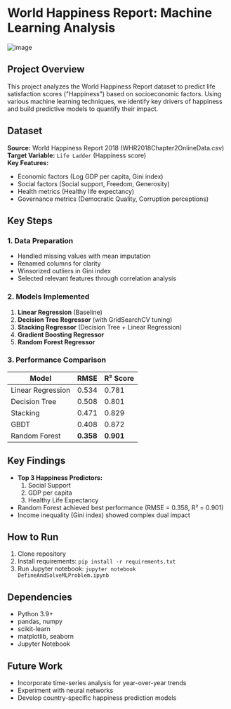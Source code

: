 # World Happiness Report: Machine Learning Analysis

![image](https://github.com/user-attachments/assets/d83bb320-a5ce-4222-8b1d-7d2235881dac)

## Project Overview
This project analyzes the World Happiness Report dataset to predict life satisfaction scores ("Happiness") based on socioeconomic factors. Using various machine learning techniques, we identify key drivers of happiness and build predictive models to quantify their impact.

## Dataset
**Source:** World Happiness Report 2018 (WHR2018Chapter2OnlineData.csv)  
**Target Variable:** `Life Ladder` (Happiness score)  
**Key Features:**
- Economic factors (Log GDP per capita, Gini index)
- Social factors (Social support, Freedom, Generosity)
- Health metrics (Healthy life expectancy)
- Governance metrics (Democratic Quality, Corruption perceptions)

## Key Steps

### 1. Data Preparation
- Handled missing values with mean imputation
- Renamed columns for clarity
- Winsorized outliers in Gini index
- Selected relevant features through correlation analysis

### 2. Models Implemented
1. **Linear Regression** (Baseline)
2. **Decision Tree Regressor** (with GridSearchCV tuning)
3. **Stacking Regressor** (Decision Tree + Linear Regression)
4. **Gradient Boosting Regressor**
5. **Random Forest Regressor**

### 3. Performance Comparison
| Model          | RMSE   | R² Score |
|----------------|--------|----------|
| Linear Regression | 0.534 | 0.781    |
| Decision Tree  | 0.508  | 0.801    |
| Stacking       | 0.471  | 0.829    |
| GBDT           | 0.408  | 0.872    |
| Random Forest  | **0.358** | **0.901** |

## Key Findings
- **Top 3 Happiness Predictors:**
  1. Social Support
  2. GDP per capita
  3. Healthy Life Expectancy
- Random Forest achieved best performance (RMSE = 0.358, R² = 0.901)
- Income inequality (Gini index) showed complex dual impact

## How to Run
1. Clone repository
2. Install requirements: `pip install -r requirements.txt`
3. Run Jupyter notebook: `jupyter notebook DefineAndSolveMLProblem.ipynb`

## Dependencies
- Python 3.9+
- pandas, numpy
- scikit-learn
- matplotlib, seaborn
- Jupyter Notebook

## Future Work
- Incorporate time-series analysis for year-over-year trends
- Experiment with neural networks
- Develop country-specific happiness prediction models
